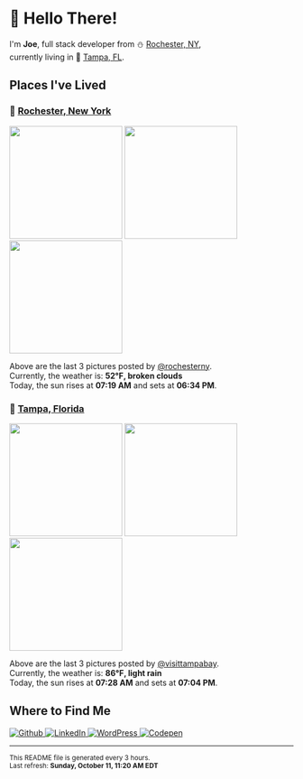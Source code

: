 <h1>👋 Hello There!</h1>
<p>
  I'm <strong>Joe</strong>, full stack developer from ⛄ <a href="#rochester_ny">Rochester, NY</a>,<br />currently living in
  🌴 <a href="#tampa_fl">Tampa, FL</a>.
</p>

<h2>Places I've Lived</h2>

<h3 id="rochester_ny">📍 <a href="https://en.wikipedia.org/wiki/Rochester,_New_York">Rochester, New York</a></h3>

<p>
  <img src=https:&#x2F;&#x2F;scontent-lga3-1.cdninstagram.com&#x2F;v&#x2F;t51.2885-15&#x2F;sh0.08&#x2F;e35&#x2F;p640x640&#x2F;121067287_802357270597043_6358080996076833916_n.jpg?_nc_ht&#x3D;scontent-lga3-1.cdninstagram.com&amp;_nc_cat&#x3D;111&amp;_nc_ohc&#x3D;hOjOnYikpc0AX9U8mtP&amp;_nc_tp&#x3D;25&amp;oh&#x3D;eabbab5f69f2e6e52fa29a33901af82b&amp;oe&#x3D;5FADA499 alt="" height="200">
  <img src=https:&#x2F;&#x2F;scontent-lga3-1.cdninstagram.com&#x2F;v&#x2F;t51.2885-15&#x2F;sh0.08&#x2F;e35&#x2F;s640x640&#x2F;121194840_1498357160350049_8598175226013233405_n.jpg?_nc_ht&#x3D;scontent-lga3-1.cdninstagram.com&amp;_nc_cat&#x3D;105&amp;_nc_ohc&#x3D;E2lkwXnk6RUAX9hK9hP&amp;_nc_tp&#x3D;24&amp;oh&#x3D;ee6fc3a012a481dc94fc5a079dc8c042&amp;oe&#x3D;5FACDD72 alt="" height="200">
  <img src=https:&#x2F;&#x2F;scontent-lga3-1.cdninstagram.com&#x2F;v&#x2F;t51.2885-15&#x2F;sh0.08&#x2F;e35&#x2F;s640x640&#x2F;121100460_337651737566415_4743938455999148497_n.jpg?_nc_ht&#x3D;scontent-lga3-1.cdninstagram.com&amp;_nc_cat&#x3D;103&amp;_nc_ohc&#x3D;SGRlTJYR8WIAX8tw0-R&amp;_nc_tp&#x3D;24&amp;oh&#x3D;383d1a528c1512b874b798c84cbe8be2&amp;oe&#x3D;5FAC091B alt="" height="200">
</p>

<p>
  Above are the last 3 pictures posted by <a href="https://www.instagram.com/rochesterny/">@rochesterny</a>.<br/>
  Currently, the weather is: <strong>52℉, broken clouds</strong><br/>
  Today, the sun rises at <strong>07:19 AM</strong> and sets at <strong>06:34 PM</strong>.
</p>

<h3 id="tampa_fl">📍 <a href="https://en.wikipedia.org/wiki/Tampa,_Florida">Tampa, Florida</a></h3>

<p>
  <img src=https:&#x2F;&#x2F;scontent-lga3-1.cdninstagram.com&#x2F;v&#x2F;t51.2885-15&#x2F;sh0.08&#x2F;e35&#x2F;p640x640&#x2F;120497055_618778642142022_3907351443033520085_n.jpg?_nc_ht&#x3D;scontent-lga3-1.cdninstagram.com&amp;_nc_cat&#x3D;106&amp;_nc_ohc&#x3D;OURRzl_UczQAX9Bn_sm&amp;_nc_tp&#x3D;25&amp;oh&#x3D;a7232d0ab50125283d56208210441c24&amp;oe&#x3D;5FADD7A8 alt="" height="200">
  <img src=https:&#x2F;&#x2F;scontent-lga3-1.cdninstagram.com&#x2F;v&#x2F;t51.2885-15&#x2F;sh0.08&#x2F;e35&#x2F;p640x640&#x2F;120453664_319363329350365_1935447199056509331_n.jpg?_nc_ht&#x3D;scontent-lga3-1.cdninstagram.com&amp;_nc_cat&#x3D;101&amp;_nc_ohc&#x3D;8-GtcPcCB1IAX-w1fna&amp;_nc_tp&#x3D;25&amp;oh&#x3D;355ea342526a071ec1926141c86960dd&amp;oe&#x3D;5FAC7CEB alt="" height="200">
  <img src=https:&#x2F;&#x2F;scontent-lga3-1.cdninstagram.com&#x2F;v&#x2F;t51.2885-15&#x2F;sh0.08&#x2F;e35&#x2F;p640x640&#x2F;120078990_204845777644486_791618313131799094_n.jpg?_nc_ht&#x3D;scontent-lga3-1.cdninstagram.com&amp;_nc_cat&#x3D;110&amp;_nc_ohc&#x3D;ANY1EWb9ELIAX9tbEpX&amp;_nc_tp&#x3D;25&amp;oh&#x3D;cf19e8d9e5a7aafba9ce854ef670b0f2&amp;oe&#x3D;5FACEBEF alt="" height="200">
</p>

<p>
  Above are the last 3 pictures posted by <a href="https://www.instagram.com/visittampabay/">@visittampabay</a>.<br/>
  Currently, the weather is: <strong>86℉, light rain</strong><br/>
  Today, the sun rises at <strong>07:28 AM</strong> and sets at <strong>07:04 PM</strong>.
</p>

<h2>Where to Find Me</h2>

<p>
  <a href="https://github.com/josephfusco/" target="_blank">
    <img
      alt="Github"
      src="https://img.shields.io/badge/GitHub-%2312100E.svg?&style=for-the-badge&logo=Github&logoColor=white"
    />
  </a>
  <a href="https://www.linkedin.com/in/josephfusco3/" target="_blank">
    <img
      alt="LinkedIn"
      src="https://img.shields.io/badge/linkedin-%230077B5.svg?&style=for-the-badge&logo=linkedin&logoColor=white"
    />
  </a>
  <a href="https://profiles.wordpress.org/joefusco/" target="_blank">
    <img
      alt="WordPress"
      src="https://img.shields.io/badge/wordpress-%2321759B.svg?&style=for-the-badge&logo=wordpress&logoColor=white"
    />
  </a>
  <a href="https://codepen.io/fusco/" target="_blank">
    <img
      alt="Codepen"
      src="https://img.shields.io/badge/codepen-%23000000.svg?&style=for-the-badge&logo=codepen&logoColor=white"
    />
  </a>
</p>

<hr/>

<p>
  <small
    >This README file is generated every 3 hours.
    <br />
    Last refresh: <strong>Sunday, October 11, 11:20 AM EDT</strong>
    <br />
  </small>
</p>
